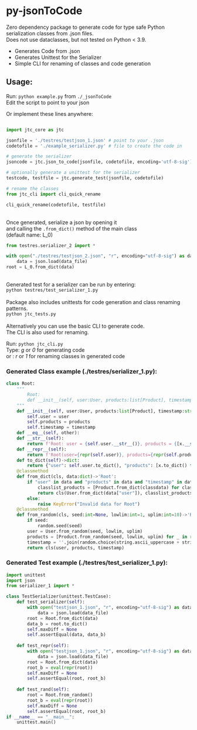 # py-jsonToCode

Zero dependency package to generate code for type safe Python serialization classes from .json files. \
Does not use dataclasses, but not tested on Python < 3.9. 

- Generates Code from .json
- Generates Unittest for the Serializer
- Simple CLI for renaming of classes and code generation

## Usage:

Run: `python example.py` from `./_jsonToCode` \
Edit the script to point to your json 

Or implement these lines anywhere:
```python

import jtc_core as jtc

jsonfile = './testres/testjson_1.json' # point to your .json
codetofile = './example_serializer.py' # file to create the code in

# generate the serializer
jsoncode = jtc.json_to_code(jsonfile, codetofile, encoding='utf-8-sig')

# optionally generate a unittest for the serializer
testcode, testfile = jtc.generate_test(jsonfile, codetofile)

# rename the classes 
from jtc_cli import cli_quick_rename

cli_quick_rename(codetofile, testfile)

```
\
Once generated, serialize a json by opening it \
and calling the `.from_dict()` method of the main class \
(default name: L_0)

```python
from testres.serializer_2 import *

with open("./testres/testjson_2.json", "r", encoding="utf-8-sig") as data_file:
    data = json.load(data_file)
root = L_0.from_dict(data)

```
\
Generated test for a serializer can be run by entering:\
`python testres/test_serializer_1.py`\
\
Package also includes unittests for code generation and class renaming patterns.\
`python jtc_tests.py`\
\
Alternatively you can use the basic CLI to generate code.\
The CLI is also used for renaming.

Run: `python jtc_cli.py`\
Type:   _g_ or _0_ for generating code\
or  :   _r_ or _1_ for renaming classes in generated code


### Generated Class example (./testres/serializer_1.py):
```python
class Root:
    """
        Root:
        def __init__(self, user:User, products:list[Product], timestamp:str)
    """
    def __init__(self, user:User, products:list[Product], timestamp:str):
        self.user = user
        self.products = products
        self.timestamp = timestamp
    def __eq__(self, other):
    def __str__(self):
        return f'Root: user = {self.user.__str__()}, products = {[x.__str__() for x in self.products]}, timestamp = {self.timestamp.__str__()}'
    def __repr__(self):
        return f'Root(user={repr(self.user)}, products={repr(self.products)}, timestamp={repr(self.timestamp)})'
    def to_dict(self)->dict:
        return {"user": self.user.to_dict(), "products": [x.to_dict() for x in self.products], "timestamp": self.timestamp}
    @classmethod
    def from_dict(cls, data:dict)->'Root':
        if "user" in data and "products" in data and "timestamp" in data:
            classlist_products = [Product.from_dict(classdata) for classdata in data.get("products", [])]
            return cls(User.from_dict(data["user"]), classlist_products, data["timestamp"])
        else:
            raise KeyError("Invalid data for Root")
    @classmethod
    def from_random(cls, seed:int=None, lowlim:int=1, uplim:int=10)->'Root':
        if seed:
            random.seed(seed)
        user = User.from_random(seed, lowlim, uplim)
        products = [Product.from_random(seed, lowlim, uplim) for _ in range(lowlim, uplim)]
        timestamp = ''.join(random.choice(string.ascii_uppercase + string.ascii_lowercase + string.digits) for _ in range(lowlim, uplim))
        return cls(user, products, timestamp)
```

### Generated Test example (./testres/test_serializer_1.py):
```python
import unittest
import json
from serializer_1 import *

class TestSerializer(unittest.TestCase):
    def test_serializer(self):
        with open("testjson_1.json", "r", encoding="utf-8-sig") as data_file:
            data = json.load(data_file)
        root = Root.from_dict(data)
        data_b = root.to_dict()
        self.maxDiff = None
        self.assertEqual(data, data_b)
    
    def test_repr(self):
        with open("testjson_1.json", "r", encoding="utf-8-sig") as data_file:
            data = json.load(data_file)
        root = Root.from_dict(data)
        root_b = eval(repr(root))
        self.maxDiff = None
        self.assertEqual(root, root_b)
    
    def test_rand(self):
        root = Root.from_random()
        root_b = eval(repr(root))
        self.maxDiff = None
        self.assertEqual(root, root_b)
if __name__ == "__main__":
    unittest.main()

```